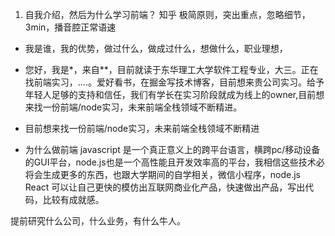 1. 自我介绍，然后为什么学习前端？
知乎 
极简原则，突出重点，忽略细节，3min，播音腔正常语速
- 我是谁，我的优势，做过什么，做成过什么，想做什么，职业理想，
- 您好，我是*，来自**，目前就读于东华理工大学软件工程专业，大三。正在找前端实习，....。爱好看书，在掘金写技术博客，目前想来贵公司实习。给予年轻人足够的支持和信任，我们有学长在实习阶段就成为线上的owner,目前想来找一份前端/node实习，未来前端全栈领域不断精进。
 
- 目前想来找一份前端/node实习，未来前端全栈领域不断精进

- 为什么做前端  javascript 是一个真正意义上的跨平台语言，横跨pc/移动设备的GUI平台，node.js也是一个高性能且开发效率高的平台，我相信这些技术必将会生成更多的东西，也跟大学期间的自学相关，微信小程序，node.js React 可以让自己更快的模仿出互联网商业化产品，快速做出产品，写出代码，比较有成就感。


提前研究什么公司，什么业务，有什么牛人。